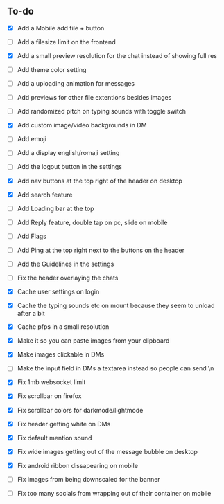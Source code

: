 ## To-do

- [x] Add a Mobile add file + button
- [ ] Add a filesize limit on the frontend
- [x] Add a small preview resolution for the chat instead of showing full res
- [ ] Add theme color setting
- [ ] Add a uploading animation for messages
- [ ] Add previews for other file extentions besides images
- [ ] Add randomized pitch on typing sounds with toggle switch
- [x] Add custom image/video backgrounds in DM
- [ ] Add emoji
- [ ] Add a display english/romaji setting 
- [ ] Add the logout button in the settings
- [x] Add nav buttons at the top right of the header on desktop
- [x] Add search feature
- [ ] Add Loading bar at the top
- [ ] Add Reply feature, double tap on pc, slide on mobile
- [ ] Add Flags
- [ ] Add Ping at the top right next to the buttons on the header

- [ ] Add the Guidelines in the settings
- [ ] Fix the header overlaying the chats


- [x] Cache user settings on login
- [x] Cache the typing sounds etc on mount because they seem to unload after a bit
- [x] Cache pfps in a small resolution 

- [x] Make it so you can paste images from your clipboard
- [x] Make images clickable in DMs
- [ ] Make the input field in DMs a textarea instead so people can send \n

- [x] Fix 1mb websocket limit
- [x] Fix scrollbar on firefox
- [x] Fix scrollbar colors for darkmode/lightmode
- [x] Fix header getting white on DMs
- [x] Fix default mention sound
- [x] Fix wide images getting out of the message bubble on desktop
- [x] Fix android ribbon dissapearing on mobile
- [ ] Fix images from being downscaled for the banner
- [ ] Fix too many socials from wrapping out of their container on mobile




